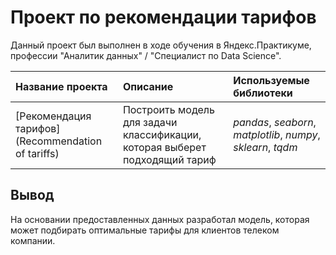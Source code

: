 # Проект по рекомендации тарифов


Данный проект был выполнен в ходе обучения в Яндекс.Практикуме, профессии "Аналитик данных" / "Специалист по Data Science".

| Название проекта | Описание | Используемые библиотеки | 
| :---------------------- | :---------------------- | :---------------------- |
| [Рекомендация тарифов](Recommendation of tariffs) | Построить модель для задачи классификации, которая выберет подходящий тариф | *pandas*, *seaborn*, *matplotlib*, *numpy*, *sklearn*, *tqdm*|

## Вывод

На основании предоставленных данных разработал модель, которая может подбирать оптимальные тарифы для клиентов телеком компании.